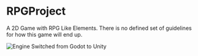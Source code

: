 # RPGProject

A 2D Game with RPG Like Elements. There is no defined set of guidelines for how this game will end up.

![Engine](https://i.imgur.com/lLm8zJH.png)
Switched from Godot to Unity
